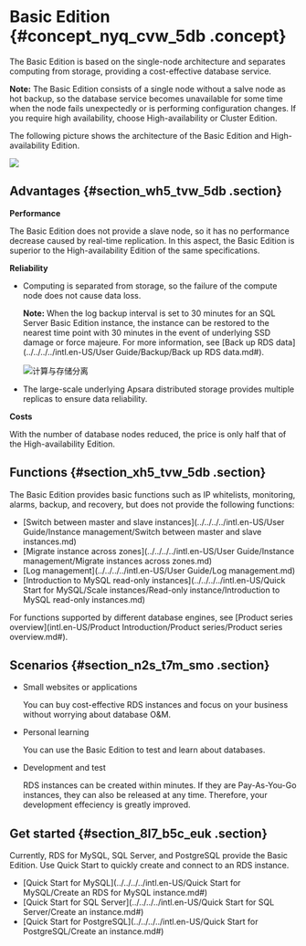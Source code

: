 # Basic Edition {#concept_nyq_cvw_5db .concept}

The Basic Edition is based on the single-node architecture and separates computing from storage, providing a cost-effective database service.

**Note:** The Basic Edition consists of a single node without a salve node as hot backup, so the database service becomes unavailable for some time when the node fails unexpectedly or is performing configuration changes. If you require high availability, choose High-availability or Cluster Edition.

The following picture shows the architecture of the Basic Edition and High-availability Edition.

![](http://static-aliyun-doc.oss-cn-hangzhou.aliyuncs.com/assets/img/7788/15632090011359_en-US.png)

## Advantages {#section_wh5_tvw_5db .section}

**Performance**

The Basic Edition does not provide a slave node, so it has no performance decrease caused by real-time replication. In this aspect, the Basic Edition is superior to the High-availability Edition of the same specifications.

**Reliability**

-   Computing is separated from storage, so the failure of the compute node does not cause data loss.

    **Note:** When the log backup interval is set to 30 minutes for an SQL Server Basic Edition instance, the instance can be restored to the nearest time point with 30 minutes in the event of underlying SSD damage or force majeure. For more information, see [Back up RDS data](../../../../intl.en-US/User Guide/Backup/Back up RDS data.md#).

    ![计算与存储分离](http://static-aliyun-doc.oss-cn-hangzhou.aliyuncs.com/assets/img/7788/156320900146129_en-US.png)

-   The large-scale underlying Apsara distributed storage provides multiple replicas to ensure data reliability.

**Costs**

With the number of database nodes reduced, the price is only half that of the High-availability Edition.

## Functions {#section_xh5_tvw_5db .section}

The Basic Edition provides basic functions such as IP whitelists, monitoring, alarms, backup, and recovery, but does not provide the following functions:

-   [Switch between master and slave instances](../../../../intl.en-US/User Guide/Instance management/Switch between master and slave instances.md)
-   [Migrate instance across zones](../../../../intl.en-US/User Guide/Instance management/Migrate instances across zones.md)
-   [Log management](../../../../intl.en-US/User Guide/Log management.md)
-   [Introduction to MySQL read-only instances](../../../../intl.en-US/Quick Start for MySQL/Scale instances/Read-only instance/Introduction to MySQL read-only instances.md)

For functions supported by different database engines, see [Product series overview](intl.en-US/Product Introduction/Product series/Product series overview.md#).

## Scenarios {#section_n2s_t7m_smo .section}

-   Small websites or applications

    You can buy cost-effective RDS instances and focus on your business without worrying about database O&M.

-   Personal learning

    You can use the Basic Edition to test and learn about databases.

-   Development and test

    RDS instances can be created within minutes. If they are Pay-As-You-Go instances, they can also be released at any time. Therefore, your development effeciency is greatly improved.


## Get started {#section_8l7_b5c_euk .section}

Currently, RDS for MySQL, SQL Server, and PostgreSQL provide the Basic Edition. Use Quick Start to quickly create and connect to an RDS instance.

-   [Quick Start for MySQL](../../../../intl.en-US/Quick Start for MySQL/Create an RDS for MySQL instance.md#)
-   [Quick Start for SQL Server](../../../../intl.en-US/Quick Start for SQL Server/Create an instance.md#)
-   [Quick Start for PostgreSQL](../../../../intl.en-US/Quick Start for PostgreSQL/Create an instance.md#)

